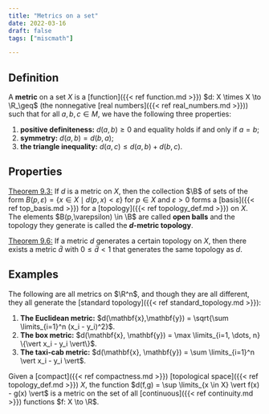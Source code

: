 ```yaml
---
title: "Metrics on a set"
date: 2022-03-16
draft: false
tags: ["miscmath"]

---
```


## Definition
A **metric** on a set $X$ is a [function]({{< ref function.md >}}) $d: X \times X \to \R_\geq$ (the nonnegative [real numbers]({{< ref real_numbers.md >}})) such that for all $a,b,c \in M$, we have the following three properties:

1. **positive definiteness:** $d(a,b) \geq 0$ and equality holds if and only if $a = b$;
2. **symmetry:** $d(a,b) = d(b,a)$;
3. **the triangle inequality:** $d(a,c) \leq d(a,b) + d(b,c)$.

## Properties
[Theorem 9.3:](\work.pdf#page=110) If $d$ is a metric on $X$, then the collection $\B$ of sets of the form $B(p,\varepsilon) = \{x \in X \mid d(p,x) < \varepsilon\}$ for $p \in X$ and $\varepsilon > 0$ forms a [basis]({{< ref top_basis.md >}}) for a [topology]({{< ref topology_def.md >}}) on $X$. The elements $B(p,\varepsilon) \in \B$ are called **open balls** and the topology they generate is called the **$d$-metric topology**.

[Theorem 9.6:](\work.pdf#page=111) If a metric $d$ generates a certain topology on $X$, then there exists a metric $\bar{d}$ with $0 \leq \bar{d} < 1$ that generates the same topology as $d$. 

## Examples
The following are all metrics on $\R^n$, and though they are all different, they all generate the [standard topology]({{< ref standard_topology.md >}}):

1. **The Euclidean metric:** $d(\mathbf{x},\mathbf{y}) = \sqrt{\sum \limits_{i=1}^n (x_i - y_i)^2}$.
2. **The box metric:** $d(\mathbf{x}, \mathbf{y}) = \max \limits_{i=1, \dots, n} \{\vert x_i - y_i \vert\}$.
3. **The taxi-cab metric:** $d(\mathbf{x}, \mathbf{y}) = \sum \limits_{i=1}^n \vert x_i - y_i \vert$.

Given a [compact]({{< ref compactness.md >}}) [topological space]({{< ref topology_def.md >}}) $X$, the function $d(f,g) = \sup \limits_{x \in X} \vert f(x) - g(x) \vert$ is a metric on the set of all [continuous]({{< ref continuity.md >}}) functions $f: X \to \R$. 
